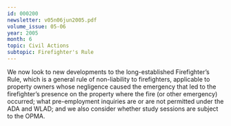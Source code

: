```yaml
---
id: 000200
newsletter: v05n06jun2005.pdf
volume_issue: 05-06
year: 2005
month: 6
topic: Civil Actions
subtopic: Firefighter's Rule
---
```


We now look to new developments to the long-established Firefighter’s Rule, which is a general rule of non-liability to firefighters, applicable to property owners whose negligence caused the emergency that led to the firefighter’s presence on the property where the fire (or other emergency) occurred; what pre-employment inquiries are or are not permitted under the ADA and WLAD; and we also consider whether study sessions are subject to the OPMA.